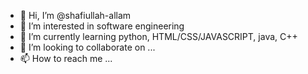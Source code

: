 - 👋 Hi, I’m @shafiullah-allam
- 👀 I’m interested in software engineering 
- 🌱 I’m currently learning python, HTML/CSS/JAVASCRIPT, java, C++
- 💞️ I’m looking to collaborate on ...
- 📫 How to reach me ...

<!---
shafiullah-allam/shafiullah-allam is a ✨ special ✨ repository because its `README.md` (this file) appears on your GitHub profile.
You can click the Preview link to take a look at your changes.
--->

